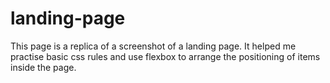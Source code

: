 # landing-page
This page is a replica of a screenshot of a landing page. It helped me practise basic css rules and use flexbox to arrange the positioning of items inside the page.